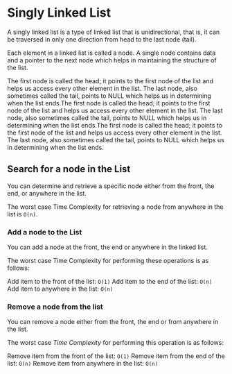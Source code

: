 # Singly Linked List
A singly linked list is a type of linked list that is unidirectional, that is, it can be traversed in only one direction from head to the last node (tail).

Each element in a linked list is called a node. A single node contains data and a pointer to the next node which helps in maintaining the structure of the list.

The first node is called the head; it points to the first node of the list and helps us access every other element in the list. The last node, also sometimes called the tail, points to NULL which helps us in determining when the list ends.The first node is called the head; it points to the first node of the list and helps us access every other element in the list. The last node, also sometimes called the tail, points to NULL which helps us in determining when the list ends.The first node is called the head; it points to the first node of the list and helps us access every other element in the list. The last node, also sometimes called the tail, points to NULL which helps us in determining when the list ends.

## Search for a node in the List

You can determine and retrieve a specific node either from the front, the end, or anywhere in the list.

The worst case Time Complexity for retrieving a node from anywhere in the list is `O(n)`.

### Add a node to the List

You can add a node at the front, the end or anywhere in the linked list.

The worst case Time Complexity for performing these operations is as follows:

Add item to the front of the list: `O(1)`
Add item to the end of the list: `O(n)`
Add item to anywhere in the list: `O(n)`


### Remove a node from the list

You can remove a node either from the front, the end or from anywhere in the list.

The worst case *Time Complexity* for performing this operation is as follows:

Remove item from the front of the list: `O(1)`
Remove item from the end of the list: `O(n)`
Remove item from anywhere in the list: `O(n)`